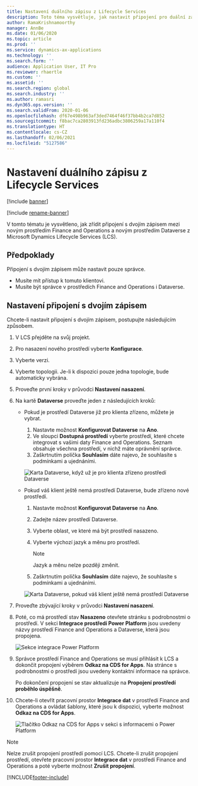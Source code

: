 ```yaml
---
title: Nastavení duálního zápisu z Lifecycle Services
description: Toto téma vysvětluje, jak nastavit připojení pro duální zápis z Microsoft Dynamics Lifecycle Services (LCS).
author: RamaKrishnamoorthy
manager: AnnBe
ms.date: 01/06/2020
ms.topic: article
ms.prod: ''
ms.service: dynamics-ax-applications
ms.technology: ''
ms.search.form: ''
audience: Application User, IT Pro
ms.reviewer: rhaertle
ms.custom: ''
ms.assetid: ''
ms.search.region: global
ms.search.industry: ''
ms.author: ramasri
ms.dyn365.ops.version: ''
ms.search.validFrom: 2020-01-06
ms.openlocfilehash: df67e498b963af3ded7464f46f37bb4b2ca7d852
ms.sourcegitcommit: f8bac7ca2803913fd236adbc3806259a17a110f4
ms.translationtype: HT
ms.contentlocale: cs-CZ
ms.lasthandoff: 02/06/2021
ms.locfileid: "5127586"
---
```

# <a name="dual-write-setup-from-lifecycle-services"></a>Nastavení duálního zápisu z Lifecycle Services

[!include [banner](../../includes/banner.md)]

[!include [rename-banner](~/includes/cc-data-platform-banner.md)]

V tomto tématu je vysvětleno, jak zřídit připojení s dvojím zápisem mezi novým prostředím Finance and Operations a novým prostředím Dataverse z Microsoft Dynamics Lifecycle Services (LCS).

## <a name="prerequisites"></a>Předpoklady

Připojení s dvojím zápisem může nastavit pouze správce.

+ Musíte mít přístup k tomuto klientovi.
+ Musíte být správce v prostředích Finance and Operations i Dataverse.

## <a name="set-up-a-dual-write-connection"></a>Nastavení připojení s dvojím zápisem

Chcete-li nastavit připojení s dvojím zápisem, postupujte následujícím způsobem.

1. V LCS přejděte na svůj projekt.
2. Pro nasazení nového prostředí vyberte **Konfigurace**.
3. Vyberte verzi. 
4. Vyberte topologii. Je-li k dispozici pouze jedna topologie, bude automaticky vybrána.
5. Proveďte první kroky v průvodci **Nastavení nasazení**.
6. Na kartě **Dataverse** proveďte jeden z následujících kroků:

    - Pokud je prostředí Dataverse již pro klienta zřízeno, můžete je vybrat.

        1. Nastavte možnost **Konfigurovat Dataverse** na **Ano**.
        2. Ve sloupci **Dostupná prostředí** vyberte prostředí, které chcete integrovat s vašimi daty Finance and Operations. Seznam obsahuje všechna prostředí, v nichž máte oprávnění správce.
        3. Zaškrtnutím políčka **Souhlasím** dáte najevo, že souhlasíte s podmínkami a ujednáními.

        ![Karta Dataverse, když už je pro klienta zřízeno prostředí Dataverse](../dual-write/media/lcs_setup_1.png)

    - Pokud váš klient ještě nemá prostředí Dataverse, bude zřízeno nové prostředí.

        1. Nastavte možnost **Konfigurovat Dataverse** na **Ano**.
        2. Zadejte název prostředí Dataverse.
        3. Vyberte oblast, ve které má být prostředí nasazeno.
        4. Vyberte výchozí jazyk a měnu pro prostředí.

            > [!NOTE]
            > Jazyk a měnu nelze později změnit.

        5. Zaškrtnutím políčka **Souhlasím** dáte najevo, že souhlasíte s podmínkami a ujednáními.

        ![Karta Dataverse, pokud váš klient ještě nemá prostředí Dataverse](../dual-write/media/lcs_setup_2.png)

7. Proveďte zbývající kroky v průvodci **Nastavení nasazení**.
8. Poté, co má prostředí stav **Nasazeno** otevřete stránku s podrobnostmi o prostředí. V sekci **Integrace prostředí Power Platform** jsou uvedeny názvy prostředí Finance and Operations a Dataverse, která jsou propojena.

    ![Sekce integrace Power Platform](../dual-write/media/lcs_setup_3.png)

9. Správce prostředí Finance and Operations se musí přihlásit k LCS a dokončit propojení výběrem **Odkaz na CDS for Apps**. Na stránce s podrobnostmi o prostředí jsou uvedeny kontaktní informace na správce.

    Po dokončení propojení se stav aktualizuje na **Propojení prostředí proběhlo úspěšně**.

10. Chcete-li otevřít pracovní prostor **Integrace dat** v prostředí Finance and Operations a ovládat šablony, které jsou k dispozici, vyberte možnost **Odkaz na CDS for Apps**.

    ![Tlačítko Odkaz na CDS for Apps v sekci s informacemi o Power Platform](../dual-write/media/lcs_setup_4.png)

> [!NOTE]
> Nelze zrušit propojení prostředí pomocí LCS. Chcete-li zrušit propojení prostředí, otevřete pracovní prostor **Integrace dat** v prostředí Finance and Operations a poté vyberte možnost **Zrušit propojení**.



[!INCLUDE[footer-include](../../../../includes/footer-banner.md)]
